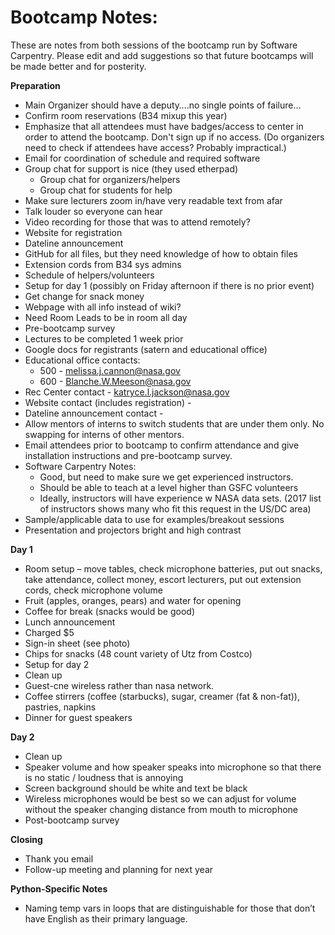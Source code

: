# Bootcamp Notes:

These are notes from both sessions of the bootcamp run by Software Carpentry. 
Please edit and add suggestions so that future bootcamps will be made better and for posterity.
 
__Preparation__
  - Main Organizer should have a deputy….no single points of failure…
  - Confirm room reservations (B34 mixup this year)
  - Emphasize that all attendees must have badges/access to center in order to attend the bootcamp. Don't sign up if no access. (Do organizers need to check if attendees have access? Probably impractical.) 
  - Email for coordination of schedule and required software
  - Group chat for support is nice (they used etherpad)
    - Group chat for organizers/helpers
    - Group chat for students for help
  - Make sure lecturers zoom in/have very readable text from afar
  - Talk louder so everyone can hear
  - Video recording for those that was to attend remotely?
  - Website for registration
  - Dateline announcement
  - GitHub for all files, but they need knowledge of how to obtain files
  - Extension cords from B34 sys admins
  - Schedule of helpers/volunteers
  - Setup for day 1 (possibly on Friday afternoon if there is no prior event)
  - Get change for snack money
  - Webpage with all info instead of wiki?
  - Need Room Leads to be in room all day
  - Pre-bootcamp survey
  - Lectures to be completed 1 week prior
  - Google docs for registrants (satern and educational office)
  - Educational office contacts:
    - 500 - melissa.j.cannon@nasa.gov
    - 600 - Blanche.W.Meeson@nasa.gov
  - Rec Center contact - katryce.l.jackson@nasa.gov
  - Website contact (includes registration) -
  - Dateline announcement contact -
  - Allow mentors of interns to switch students that are under them only. No swapping for interns of other mentors.
  - Email attendees prior to bootcamp to confirm attendance and give installation instructions and pre-bootcamp survey.
  - Software Carpentry Notes:
    - Good, but need to make sure we get experienced instructors.
    - Should be able to teach at a level higher than GSFC volunteers
    - Ideally, instructors will have experience w NASA data sets. (2017 list of instructors shows many who fit this request in the US/DC area)
  - Sample/applicable data to use for examples/breakout sessions
  - Presentation and projectors bright and high contrast

__Day 1__
  - Room setup – move tables, check microphone batteries, put out snacks, take attendance, collect money, escort lecturers, put out extension cords, check microphone volume
  - Fruit (apples, oranges, pears) and water for opening
  - Coffee for break (snacks would be good)
  - Lunch announcement
  - Charged $5
  - Sign-in sheet (see photo)
  - Chips for snacks (48 count variety of Utz from Costco)
  - Setup for day 2
  - Clean up
  - Guest-cne wireless rather than nasa network.
  - Coffee stirrers (coffee (starbucks), sugar, creamer (fat & non-fat)), pastries, napkins
  - Dinner for guest speakers

__Day 2__
  - Clean up
  - Speaker volume and how speaker speaks into microphone so that there is no static / loudness that is annoying
  - Screen background should be white and text be black
  - Wireless microphones would be best so we can adjust for volume without the speaker changing distance from mouth to microphone
  - Post-bootcamp survey

__Closing__
  - Thank you email
  - Follow-up meeting and planning for next year

__Python-Specific Notes__
  - Naming temp vars in loops that are distinguishable for those that don’t have English as their primary language.
